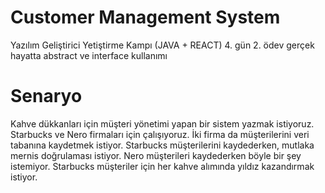 # Customer Management System
Yazılım Geliştirici Yetiştirme Kampı (JAVA + REACT) 4. gün 2. ödev gerçek hayatta abstract ve interface kullanımı

# Senaryo
Kahve dükkanları için müşteri yönetimi yapan bir sistem yazmak istiyoruz. Starbucks ve Nero firmaları için çalışıyoruz.
İki firma da müşterilerini veri tabanına kaydetmek istiyor. Starbucks müşterilerini kaydederken, mutlaka mernis doğrulaması istiyor.
Nero müşterileri kaydederken böyle bir şey istemiyor. Starbucks müşteriler için her kahve alımında yıldız kazandırmak istiyor.
